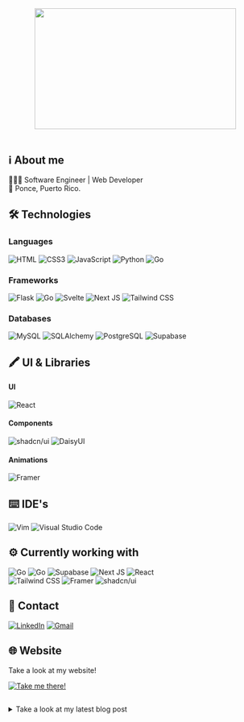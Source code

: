 #
<br>
<!-- Gif -->
<div align="center" >
  <img width=400px height=240px src="https://media1.giphy.com/media/QXwtfadqo7wbfmT46H/giphy.gif?cid=ecf05e47563p2y2fzkwmawhh7iso08jnptw9xbw4arroc8o3&ep=v1_gifs_related&rid=giphy.gif&ct=g"/>
</div>
<br>

<!-- About me -->
## :information_source: About me
👨🏻‍💻 Software Engineer | Web Developer  
:round_pushpin: Ponce, Puerto Rico.

<!-- Technologies -->
## :hammer_and_wrench: Technologies

<!-- Languages -->
### Languages
![HTML](https://img.shields.io/badge/html5-%23E34F26.svg?style=for-the-badge&color=222222&logo=html5&logoColor=lightred)
![CSS3](https://img.shields.io/badge/css3-%231572B6.svg?style=for-the-badge&color=222222&logo=css3&logoColor=blue)
![JavaScript](https://img.shields.io/static/v1?style=for-the-badge&message=JavaScript&color=222222&logo=JavaScript&logoColor=yellow&label=)
![Python](https://img.shields.io/badge/python-3670A0?style=for-the-badge&color=222222&logo=python&logoColor=blue)
![Go](https://img.shields.io/static/v1?style=for-the-badge&message=Go&color=222222&logo=Go&logoColor=white&label=)

<!-- Frameworks -->
### Frameworks
![Flask](https://img.shields.io/static/v1?style=for-the-badge&message=Flask&color=222222&logo=Flask&logoColor=FFFFFF&label=)
![Go](https://img.shields.io/static/v1?style=for-the-badge&message=Fiber&color=222222&logo=Go&logoColor=white&label=)
![Svelte](https://img.shields.io/static/v1?style=for-the-badge&message=Svelte&color=222222&logo=Svelte&logoColor=red&label=)
![Next JS](https://img.shields.io/badge/Next.js-black?style=for-the-badge&color=222222&logo=next.js&logoColor=white)
![Tailwind CSS](https://img.shields.io/static/v1?style=for-the-badge&message=Tailwind+CSS&color=222222&logo=Tailwind+CSS&logoColor=06B6D4&label=)

<!-- Databases -->
### Databases
![MySQL](https://img.shields.io/static/v1?style=for-the-badge&message=MySQL&color=222222&logo=MySQL&logoColor=white&label=)
![SQLAlchemy](https://img.shields.io/static/v1?style=for-the-badge&message=SQLAlchemy&color=222222&logo=SQLAlchemy&logoColor=white&label=)
![PostgreSQL](https://img.shields.io/static/v1?style=for-the-badge&message=PostgreSQL&color=222222&logo=PostgreSQL&logoColor=blue&label=)
![Supabase](https://img.shields.io/static/v1?style=for-the-badge&message=Supabase&color=222222&logo=Supabase&logoColor=3FCF8E&label=)

<!-- UI & Libraries -->
## :crayon: UI & Libraries

<!-- Libraries -->
#### UI
![React](https://img.shields.io/badge/react-%2320232a.svg?style=for-the-badge&color=222222&logo=react&logoColor=%2361DAF)

<!-- Components -->
#### Components

![shadcn/ui](https://img.shields.io/static/v1?style=for-the-badge&message=shadcn%2Fui&color=222222&logo=shadcn%2Fui&logoColor=white&label=)
![DaisyUI](https://img.shields.io/static/v1?style=for-the-badge&message=DaisyUI&color=222222&logo=DaisyUI&logoColor=white&label=)

<!-- Animations -->
#### Animations

![Framer](https://img.shields.io/static/v1?style=for-the-badge&message=Framer-Motion&color=222222&logo=Framer&logoColor=white&label=)

<!-- IDE's -->
## :keyboard: IDE's
![Vim](https://img.shields.io/badge/VIM-%2311AB00.svg?style=for-the-badge&color=222222&logo=vim&logoColor=white)
![Visual Studio Code](https://img.shields.io/badge/Visual%20Studio%20Code-0078d7.svg?style=for-the-badge&color=222222&logo=visual-studio-code&logoColor=white)

<!-- Currently working on -->
## :gear: Currently working with
![Go](https://img.shields.io/static/v1?style=for-the-badge&message=Go&color=222222&logo=Go&logoColor=white&label=)
![Go](https://img.shields.io/static/v1?style=for-the-badge&message=Fiber&color=222222&logo=Go&logoColor=white&label=)
![Supabase](https://img.shields.io/static/v1?style=for-the-badge&message=Supabase&color=222222&logo=Supabase&logoColor=3FCF8E&label=)
![Next JS](https://img.shields.io/badge/Next.js-black?style=for-the-badge&color=222222&logo=next.js&logoColor=white)
![React](https://img.shields.io/badge/react-%2320232a.svg?style=for-the-badge&color=222222&logo=react&logoColor=%2361DAF)  
![Tailwind CSS](https://img.shields.io/static/v1?style=for-the-badge&message=Tailwind+CSS&color=222222&logo=Tailwind+CSS&logoColor=06B6D4&label=)
![Framer](https://img.shields.io/static/v1?style=for-the-badge&message=Framer-Motion&color=222222&logo=Framer&logoColor=white&label=)
![shadcn/ui](https://img.shields.io/static/v1?style=for-the-badge&message=shadcn%2Fui&color=222222&logo=shadcn%2Fui&logoColor=white&label=)

<!-- Contact me -->
## :envelope_with_arrow: Contact
[![LinkedIn](https://img.shields.io/badge/linkedin-%230077B5.svg?style=for-the-badge&color=222222&logo=linkedin&logoColor=%230077B5)](https://www.linkedin.com/in/prodjohnper)
[![Gmail](https://img.shields.io/badge/Gmail-D14836?style=for-the-badge&color=222222&logo=gmail&logoColor=D14836)](mailto:prodjohnper@gmail.com)

<!-- Website -->

## :globe_with_meridians: Website

Take a look at my website!  
  
[![Take me there!](https://img.shields.io/badge/prodjohnper.com-dddddd?style=for-the-badge&color=222222&logoColor=%23000000)](https://prodjohnper.com/)

<!-- Blog Posts -->

##

<details>
<summary>Take a look at my latest blog post</summary>
<br>
<div>

[![Jonathan Perez Medium](https://github-readme-medium.vercel.app/?username=prodjohnper&limit=1&bg=222222&text=lightgray)](https://medium.com/@prodjohnper)

</div>
</details>

<!--  
      Jonathan Perez
      @prodjohnper
      prodjohnper@gmail.com
      prodjohnper.com
-->
